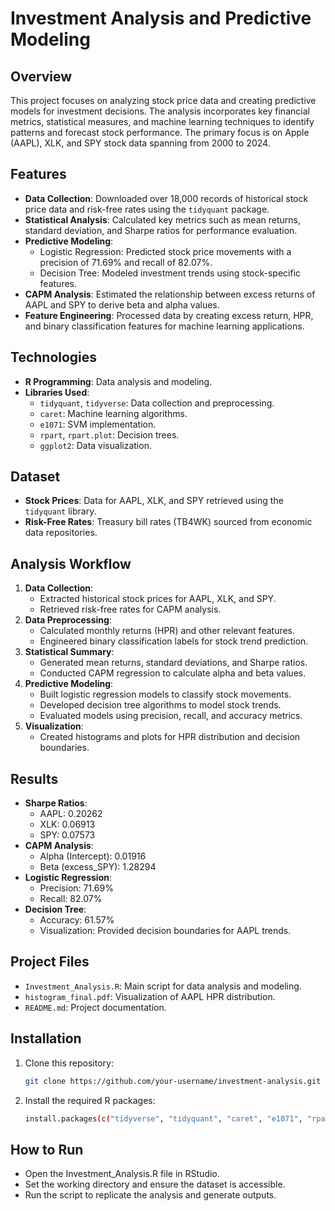# Investment Analysis and Predictive Modeling

## Overview
This project focuses on analyzing stock price data and creating predictive models for investment decisions. The analysis incorporates key financial metrics, statistical measures, and machine learning techniques to identify patterns and forecast stock performance. The primary focus is on Apple (AAPL), XLK, and SPY stock data spanning from 2000 to 2024.

## Features
- **Data Collection**: Downloaded over 18,000 records of historical stock price data and risk-free rates using the `tidyquant` package.
- **Statistical Analysis**: Calculated key metrics such as mean returns, standard deviation, and Sharpe ratios for performance evaluation.
- **Predictive Modeling**:
  - Logistic Regression: Predicted stock price movements with a precision of 71.69% and recall of 82.07%.
  - Decision Tree: Modeled investment trends using stock-specific features.
- **CAPM Analysis**: Estimated the relationship between excess returns of AAPL and SPY to derive beta and alpha values.
- **Feature Engineering**: Processed data by creating excess return, HPR, and binary classification features for machine learning applications.

## Technologies
- **R Programming**: Data analysis and modeling.
- **Libraries Used**: 
  - `tidyquant`, `tidyverse`: Data collection and preprocessing.
  - `caret`: Machine learning algorithms.
  - `e1071`: SVM implementation.
  - `rpart`, `rpart.plot`: Decision trees.
  - `ggplot2`: Data visualization.

## Dataset
- **Stock Prices**: Data for AAPL, XLK, and SPY retrieved using the `tidyquant` library.
- **Risk-Free Rates**: Treasury bill rates (TB4WK) sourced from economic data repositories.

## Analysis Workflow
1. **Data Collection**:
   - Extracted historical stock prices for AAPL, XLK, and SPY.
   - Retrieved risk-free rates for CAPM analysis.
2. **Data Preprocessing**:
   - Calculated monthly returns (HPR) and other relevant features.
   - Engineered binary classification labels for stock trend prediction.
3. **Statistical Summary**:
   - Generated mean returns, standard deviations, and Sharpe ratios.
   - Conducted CAPM regression to calculate alpha and beta values.
4. **Predictive Modeling**:
   - Built logistic regression models to classify stock movements.
   - Developed decision tree algorithms to model stock trends.
   - Evaluated models using precision, recall, and accuracy metrics.
5. **Visualization**:
   - Created histograms and plots for HPR distribution and decision boundaries.

## Results
- **Sharpe Ratios**:
  - AAPL: 0.20262
  - XLK: 0.06913
  - SPY: 0.07573
- **CAPM Analysis**:
  - Alpha (Intercept): 0.01916
  - Beta (excess_SPY): 1.28294
- **Logistic Regression**:
  - Precision: 71.69%
  - Recall: 82.07%
- **Decision Tree**:
  - Accuracy: 61.57%
  - Visualization: Provided decision boundaries for AAPL trends.

## Project Files
- `Investment_Analysis.R`: Main script for data analysis and modeling.
- `histogram_final.pdf`: Visualization of AAPL HPR distribution.
- `README.md`: Project documentation.

## Installation
1. Clone this repository:
   ```bash
   git clone https://github.com/your-username/investment-analysis.git
2. Install the required R packages:
   ```bash
   install.packages(c("tidyverse", "tidyquant", "caret", "e1071", "rpart", "rpart.plot", "ggplot2"))

## How to Run
- Open the Investment_Analysis.R file in RStudio.
- Set the working directory and ensure the dataset is accessible.
- Run the script to replicate the analysis and generate outputs.

